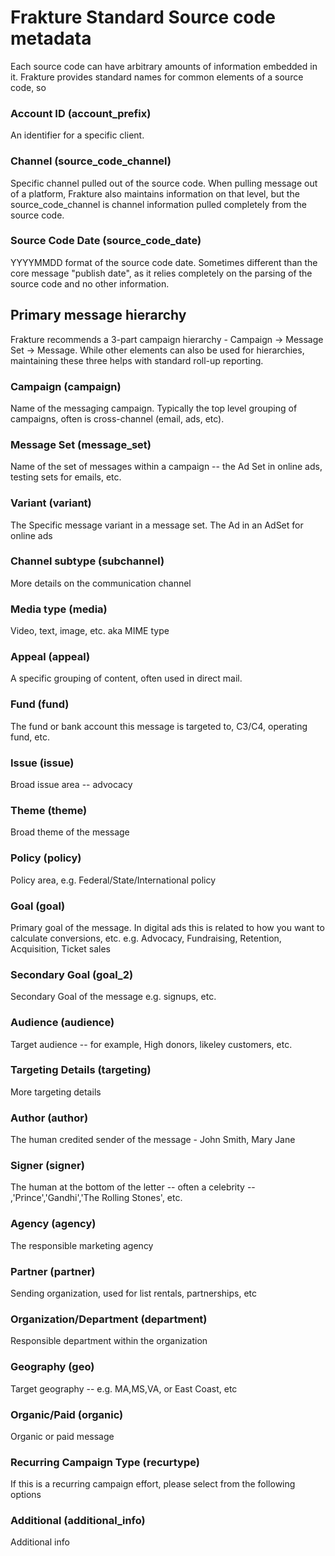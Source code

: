 # Frakture Standard Source code metadata

Each source code can have arbitrary amounts of information embedded in it.  Frakture provides standard names for common elements of a source code, so

### Account ID (account_prefix)
An identifier for a specific client.

### Channel (source_code_channel)

Specific channel pulled out of the source code.  When pulling message out of a platform, Frakture also maintains information on that level, but the source_code_channel is channel information pulled completely from the source code.

### Source Code Date (source_code_date)

YYYYMMDD format of the source code date.  Sometimes different than the core message "publish date", as it relies completely on the parsing of the source code and no other information.

## Primary message hierarchy
Frakture recommends a 3-part campaign hierarchy - Campaign -> Message Set -> Message.  While other elements can also be used for hierarchies, maintaining these three helps with standard roll-up reporting.

### Campaign (campaign)

Name of the messaging campaign.  Typically the top level grouping of campaigns, often is cross-channel (email, ads, etc).

### Message Set (message_set)

Name of the set of messages within a campaign -- the Ad Set in online ads, testing sets for emails, etc.

### Variant (variant)

The Specific message variant in a message set.  The Ad in an AdSet for online ads

### Channel subtype (subchannel)

More details on the communication channel

### Media type (media)

Video, text, image, etc. aka MIME type

### Appeal (appeal)

A specific grouping of content, often used in direct mail.

### Fund (fund)

The fund or bank account this message is targeted to, C3/C4, operating fund, etc.

### Issue (issue)

Broad issue area -- advocacy

### Theme (theme)

Broad theme of the message

### Policy (policy)

Policy area, e.g. Federal/State/International policy

### Goal (goal)

Primary goal of the message.  In digital ads this is related to how you want to calculate conversions, etc.
e.g. Advocacy, Fundraising, Retention, Acquisition, Ticket sales

### Secondary Goal (goal_2)

Secondary Goal of the message e.g. signups, etc.

### Audience (audience)

Target audience -- for example, High donors, likeley customers, etc.

### Targeting Details (targeting)

More targeting details

### Author (author)

The human credited sender of the message - John Smith, Mary Jane

### Signer (signer)

The human at the bottom of the letter -- often a celebrity -- ‚'Prince','Gandhi','The Rolling Stones', etc.

### Agency (agency)

The responsible marketing agency

### Partner (partner)

Sending organization, used for list rentals, partnerships, etc

### Organization/Department (department)

Responsible department within the organization

### Geography (geo)

Target geography -- e.g. MA,MS,VA, or East Coast, etc

### Organic/Paid (organic)

Organic or paid message

### Recurring Campaign Type (recurtype)

If this is a recurring campaign effort, please select from the following options

### Additional (additional_info)

Additional info
